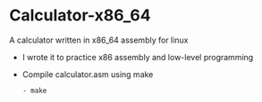 # Calculator-x86_64
A calculator written in x86_64 assembly for linux

- I wrote it to practice x86 assembly and low-level programming
- Compile calculator.asm using make
  
      - make
